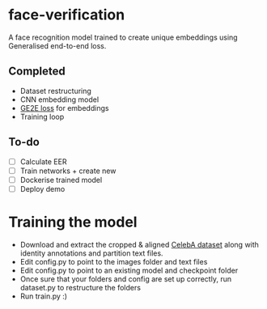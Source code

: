 # face-verification
A face recognition model trained to create unique embeddings using Generalised end-to-end loss.

## Completed
- Dataset restructuring
- CNN embedding model
- [GE2E loss](https://arxiv.org/abs/1710.10467) for embeddings
- Training loop

## To-do
- [ ] Calculate EER
- [ ] Train networks + create new
- [ ] Dockerise trained model
- [ ] Deploy demo

# Training the model
- Download and extract the cropped & aligned [CelebA dataset](http://mmlab.ie.cuhk.edu.hk/projects/CelebA.html) along with identity annotations and partition text files.
- Edit config.py to point to the images folder and text files
- Edit config.py to point to an existing model and checkpoint folder
- Once sure that your folders and config are set up correctly, run dataset.py to restructure the folders
- Run train.py :)
